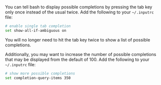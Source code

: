 You can tell bash to display possible completions by pressing the tab key only once instead of the usual twice. Add the following to your `~/.inputrc` file:

```sh
# enable single tab completion
set show-all-if-ambiguous on
```

You will no longer need to hit the tab key twice to show a list of possible completions.

Additionally, you may want to increase the number of possible completions that may be displayed from the default of 100. Add the following to your `~/.inputrc` file:

```sh
# show more possible completions
set completion-query-items 350
```